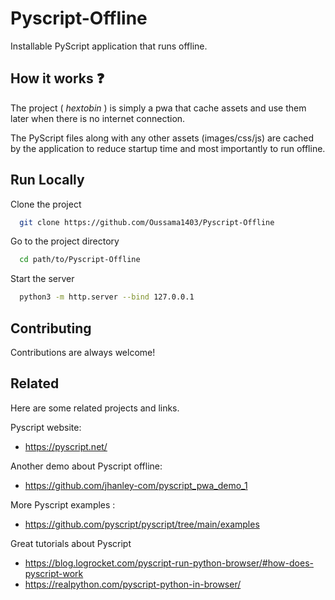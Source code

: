 
# Pyscript-Offline

Installable PyScript application that runs offline.

## How it works :question: 

The project ( *hextobin* )
is simply a pwa that cache assets and use them later when there is no internet connection.

The PyScript files along with any other assets (images/css/js) are cached by the application to reduce  startup time and 
most importantly to run offline.


## Run Locally

Clone the project

```bash
  git clone https://github.com/Oussama1403/Pyscript-Offline
```

Go to the project directory

```bash
  cd path/to/Pyscript-Offline
```

Start the server

```bash
  python3 -m http.server --bind 127.0.0.1
```


## Contributing

Contributions are always welcome!




## Related

Here are some related projects and links.

Pyscript website: 
 - https://pyscript.net/  

Another demo about Pyscript offline:
 - https://github.com/jhanley-com/pyscript_pwa_demo_1

More Pyscript examples
:
- https://github.com/pyscript/pyscript/tree/main/examples

Great tutorials about Pyscript
- https://blog.logrocket.com/pyscript-run-python-browser/#how-does-pyscript-work  
- https://realpython.com/pyscript-python-in-browser/
